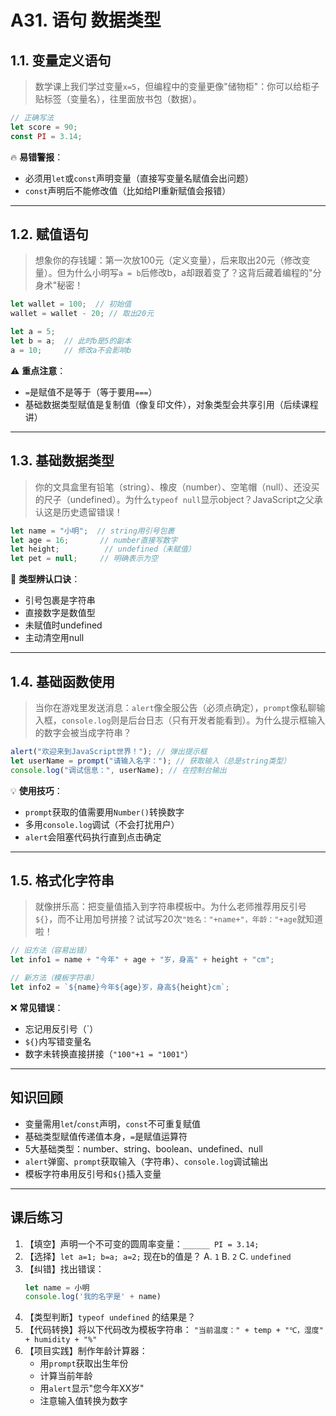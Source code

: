 # A31. 语句 数据类型

## 1.1. 变量定义语句

> 数学课上我们学过变量`x=5`，但编程中的变量更像"储物柜"：你可以给柜子贴标签（变量名），往里面放书包（数据）。

```javascript
// 正确写法
let score = 90;
const PI = 3.14;
```

🔥 **易错警报**：
- 必须用`let`或`const`声明变量（直接写变量名赋值会出问题）
- `const`声明后不能修改值（比如给PI重新赋值会报错）

---

## 1.2. 赋值语句

> 想象你的存钱罐：第一次放100元（定义变量），后来取出20元（修改变量）。但为什么小明写`a = b`后修改b，a却跟着变了？这背后藏着编程的"分身术"秘密！

```javascript
let wallet = 100;  // 初始值
wallet = wallet - 20; // 取出20元

let a = 5;
let b = a;  // 此时b是5的副本
a = 10;     // 修改a不会影响b
```

⚠️ **重点注意**：
- `=`是赋值不是等于（等于要用`===`）
- 基础数据类型赋值是复制值（像复印文件），对象类型会共享引用（后续课程讲）

---

## 1.3. 基础数据类型

> 你的文具盒里有铅笔（string）、橡皮（number）、空笔帽（null）、还没买的尺子（undefined）。为什么`typeof null`显示object？JavaScript之父承认这是历史遗留错误！

```javascript
let name = "小明";  // string用引号包裹
let age = 16;       // number直接写数字
let height;          // undefined（未赋值）
let pet = null;     // 明确表示为空
```

📌 **类型辨认口诀**：

- 引号包裹是字符串
- 直接数字是数值型
- 未赋值时undefined
- 主动清空用null

---

## 1.4. 基础函数使用

> 当你在游戏里发送消息：`alert`像全服公告（必须点确定），`prompt`像私聊输入框，`console.log`则是后台日志（只有开发者能看到）。为什么提示框输入的数字会被当成字符串？

```javascript
alert("欢迎来到JavaScript世界！"); // 弹出提示框
let userName = prompt("请输入名字："); // 获取输入（总是string类型）
console.log("调试信息：", userName); // 在控制台输出
```

💡 **使用技巧**：
- `prompt`获取的值需要用`Number()`转换数字
- 多用`console.log`调试（不会打扰用户）
- `alert`会阻塞代码执行直到点击确定

---

## 1.5. 格式化字符串

> 就像拼乐高：把变量值插入到字符串模板中。为什么老师推荐用反引号`${}`，而不让用加号拼接？试试写20次`"姓名："+name+"，年龄："+age`就知道啦！

```javascript
// 旧方法（容易出错）
let info1 = name + "今年" + age + "岁，身高" + height + "cm";

// 新方法（模板字符串）
let info2 = `${name}今年${age}岁，身高${height}cm`;
```

❌ **常见错误**：
- 忘记用反引号（`）
- `${}`内写错变量名
- 数字未转换直接拼接（`"100"+1 = "1001"`）

---

## 知识回顾
- 变量需用`let`/`const`声明，`const`不可重复赋值
- 基础类型赋值传递值本身，`=`是赋值运算符
- 5大基础类型：number、string、boolean、undefined、null
- `alert`弹窗、`prompt`获取输入（字符串）、`console.log`调试输出
- 模板字符串用反引号和`${}`插入变量

---

## 课后练习

1. 【填空】声明一个不可变的圆周率变量：`______ PI = 3.14;`
2. 【选择】`let a=1; b=a; a=2;` 现在b的值是？
   A. `1`  B. `2`  C. `undefined`
3. 【纠错】找出错误：
   ```javascript
   let name = 小明
   console.log('我的名字是' + name)
   ```
4. 【类型判断】`typeof undefined` 的结果是？
5. 【代码转换】将以下代码改为模板字符串：
   `"当前温度：" + temp + "℃，湿度" + humidity + "%"`
6. 【项目实践】制作年龄计算器：
   - 用`prompt`获取出生年份
   - 计算当前年龄
   - 用`alert`显示"您今年XX岁"
   - 注意输入值转换为数字
